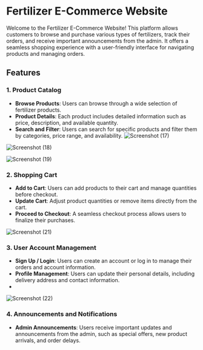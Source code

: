 # Fertilizer E-Commerce Website
Welcome to the Fertilizer E-Commerce Website! This platform allows customers to browse and purchase various types of fertilizers, track their orders, and receive important announcements from the admin. 
It offers a seamless shopping experience with a user-friendly interface for navigating products and managing orders.

## Features

### 1. **Product Catalog**
   - **Browse Products**: Users can browse through a wide selection of fertilizer products.
   - **Product Details**: Each product includes detailed information such as price, description, and available quantity.
   - **Search and Filter**: Users can search for specific products and filter them by categories, price range, and availability.
![Screenshot (17)](https://github.com/user-attachments/assets/61789dab-7241-46ed-95c4-25183b6eca87)

![Screenshot (18)](https://github.com/user-attachments/assets/a1195d8c-c508-4d7a-9828-d2ac30c53ceb)

![Screenshot (19)](https://github.com/user-attachments/assets/295e7225-a431-4e67-841c-b2e9985d0ec0)


### 2. **Shopping Cart**
   - **Add to Cart**: Users can add products to their cart and manage quantities before checkout.
   - **Update Cart**: Adjust product quantities or remove items directly from the cart.
   - **Proceed to Checkout**: A seamless checkout process allows users to finalize their purchases.

![Screenshot (21)](https://github.com/user-attachments/assets/4f4f6bfa-de45-4d77-9644-bdca2c7c3540)

### 3. **User Account Management**
   - **Sign Up / Login**: Users can create an account or log in to manage their orders and account information.
   - **Profile Management**: Users can update their personal details, including delivery address and contact information.
   - 

![Screenshot (22)](https://github.com/user-attachments/assets/8441c9ec-9e3e-4f6e-8668-cd94568363e6)

### 4. **Announcements and Notifications**
   - **Admin Announcements**: Users receive important updates and announcements from the admin, such as special offers, new product arrivals, and order delays.


